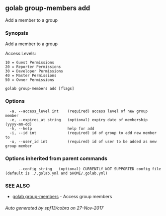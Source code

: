 ## golab group-members add

Add a member to a group

### Synopsis


Add a member to a group

  Access Levels:

	10 = Guest Permissions
	20 = Reporter Permissions
	30 = Developer Permissions
	40 = Master Permissions
	50 = Owner Permissions

```
golab group-members add [flags]
```

### Options

```
  -a, --access_level int    (required) access level of new group member
  -e, --expires_at string   (optional) expiry date of membership (yyyy-mm-dd)
  -h, --help                help for add
  -i, --id int              (required) id of group to add new member to
  -u, --user_id int         (required) id of user to be added as new group member
```

### Options inherited from parent commands

```
      --config string   (optional) CURRENTLY NOT SUPPORTED config file (default is ./.golab.yml and $HOME/.golab.yml)
```

### SEE ALSO
* [golab group-members](golab_group-members.md)	 - Access group members

###### Auto generated by spf13/cobra on 27-Nov-2017
